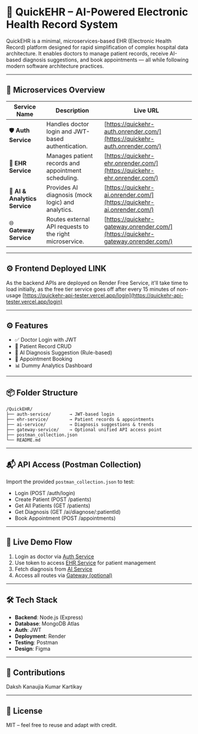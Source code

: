 # 🚀 QuickEHR – AI-Powered Electronic Health Record System

QuickEHR is a minimal, microservices-based EHR (Electronic Health Record) platform designed for rapid simplification of complex hospital data architecture. It enables doctors to manage patient records, receive AI-based diagnosis suggestions, and book appointments — all while following modern software architecture practices.

---

## 🧩 Microservices Overview

| Service Name                      | Description                                             | Live URL                                                        |
| --------------------------------- | ------------------------------------------------------- | --------------------------------------------------------------- |
| 🛡️ **Auth Service**              | Handles doctor login and JWT-based authentication.      | [https://quickehr-auth.onrender.com/](https://quickehr-auth.onrender.com/)       |
| 🏥 **EHR Service**                | Manages patient records and appointment scheduling.     | [https://quickehr-ehr.onrender.com/](https://quickehr-ehr.onrender.com/)         |
| 🧠 **AI & Analytics Service**     | Provides AI diagnosis (mock logic) and analytics.       | [https://quickehr-ai.onrender.com/](https://quickehr-ai.onrender.com/)           |
| 🌐 **Gateway Service** | Routes external API requests to the right microservice. | [https://quickehr-gateway.onrender.com/](https://quickehr-gateway.onrender.com/) |

---

## ⚙️ Frontend Deployed LINK
As the backend APIs are deployed on Render Free Service, it'll take time to load initially, as the free tier service goes off after every 15 minutes of non-usage
[https://quickehr-api-tester.vercel.app/login](https://quickehr-api-tester.vercel.app/login)

---

## ⚙️ Features

* ✅ Doctor Login with JWT
* 📝 Patient Record CRUD
* 🤖 AI Diagnosis Suggestion (Rule-based)
* 📅 Appointment Booking
* 📊 Dummy Analytics Dashboard

---

## 📦 Folder Structure

```
/QuickEHR/
├── auth-service/       → JWT-based login
├── ehr-service/        → Patient records & appointments
├── ai-service/         → Diagnosis suggestions & trends
├── gateway-service/    → Optional unified API access point
├── postman_collection.json
└── README.md
```

---

## 📬 API Access (Postman Collection)

Import the provided `postman_collection.json` to test:

* Login (POST /auth/login)
* Create Patient (POST /patients)
* Get All Patients (GET /patients)
* Get Diagnosis (GET /ai/diagnose/\:patientId)
* Book Appointment (POST /appointments)

---

## 🔗 Live Demo Flow

1. Login as doctor via [Auth Service](https://quickehr-auth.onrender.com/)
2. Use token to access [EHR Service](https://quickehr-ehr.onrender.com/) for patient management
3. Fetch diagnosis from [AI Service](https://quickehr-ai.onrender.com/)
4. Access all routes via [Gateway (optional)](https://quickehr-gateway.onrender.com/)

---

## 🛠️ Tech Stack

* **Backend**: Node.js (Express)
* **Database**: MongoDB Atlas
* **Auth**: JWT
* **Deployment**: Render
* **Testing**: Postman
* **Design**: Figma

---

## 🤝 Contributions

Daksh Kanaujia
Kumar Kartikay

---

## 📄 License

MIT – feel free to reuse and adapt with credit.


